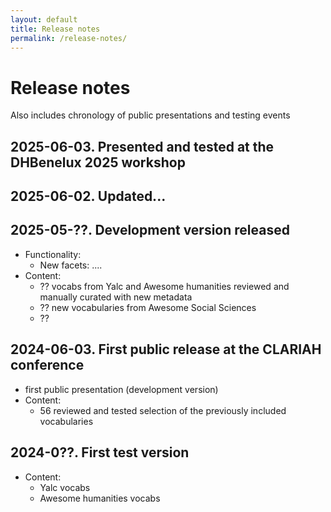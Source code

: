 ```yaml
---
layout: default
title: Release notes
permalink: /release-notes/
---
```


# Release notes
Also includes chronology of public presentations and testing events

## 2025-06-03. Presented and tested at the DHBenelux 2025 workshop


## 2025-06-02. Updated...

## 2025-05-??. Development version released
- Functionality:
  - New facets: .... 
- Content:
  - ?? vocabs from Yalc and Awesome humanities reviewed and manually curated with new metadata
  - ?? new vocabularies from Awesome Social Sciences
  - ??

## 2024-06-03. First public release at the CLARIAH conference
- first public presentation (development version)
- Content: 
  - 56 reviewed and tested selection of the previously included vocabularies

## 2024-0??. First test version
- Content:
    - Yalc vocabs
    - Awesome humanities vocabs